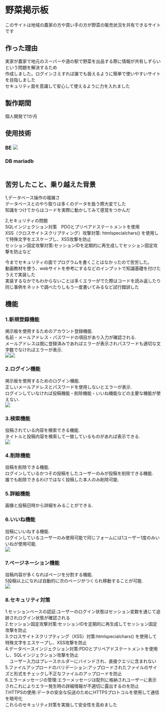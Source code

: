 # 野菜掲示板
このサイトは地域の農家の方や買い手の方が野菜の販売状況を共有できるサイトです<br>

## 作った理由
実家が農家で地元のスーパーや道の駅で野菜を出品する際に情報が共有しずらいという問題を解決するため<br>
作成しました。ログインさえすれば誰でも扱えるように簡単で使いやすいサイトを目指しました<br>
セキュリティ面を意識して安心して使えるように力を入れました<br>

## 製作期間
個人開発で1か月<br>

## 使用技術
<h3>BE
  <a href="https://skillicons.dev">
    <img src="https://skillicons.dev/icons?i=php"/>
  </a>
<h3>DB
mariadb
</a><br>
<br>

## 苦労したこと、乗り越えた背景
1,データベース操作の複雑さ<br>
データベースとのやり取りは多くのデータを扱う際大変でした<br>
知識をつけてからはコードを実際に動かしてみて感覚をつかんだ<br>

2,セキュリティの問題<br>
SQLインジェクション対策　PDOとプリペアドステートメントを使用<br>
XSS（クロスサイトスクリプティング）攻撃対策: htmlspecialchars() を使用して特殊文字をエスケープし、XSS攻撃を防止<br>
セッション固定攻撃対策:セッションIDを定期的に再生成してセッション固定攻撃を防止など<br>

今までセキュリティの面でプログラムを書くことはなかったので苦労した。<br>
動画教材を使う、webサイトを参考にするなどのインプットで知識基礎を付けたうえで実装した<br>
実装するなかでもわからないことは多くエラーがでた際はコードを読み返したり同じ事例をネットで調べたりしもう一度書いてみるなど試行錯誤した<br>

## 機能

### 1.新規登録機能
掲示板を使用するためのアカウント登録機能.<br>
名前・メールアドレス・パスワードの項目があり入力が確認される.<br>
メールアドレスは既に登録済みであればエラーが表示されパスワードも適切な文字数でなければエラーが表示.<br>
<img src="./readmeimg/regist_screen.png"><img src="./readmeimg/regist_error.png">


### 2.ログイン機能
掲示板を使用するためのログイン機能.<br>
正しいメールアドレスとパスワードを使用しないとエラーが表示.<br>
ログインしていなければ投稿機能・削除機能・いいね機能などの主要な機能が使えない.<br>
<img src="./readmeimg/login_screen.png">

### 3.検索機能
投稿されている内容を検索できる機能.<br>
タイトルと投稿内容を検索して一致しているものがあれば表示できる.<br>
<img src="./readmeimg/search_screen.png">

### 4.削除機能
投稿を削除できる機能.<br>
ログインしているかつその投稿をしたユーザーのみが投稿を削除できる機能.<br>
誰でも削除できるわけではなく投稿した本人のみ削除可能.<br>

### 5.詳細機能
画像と投稿日時から詳細をみることができる.<br>

### 6.いいね機能
投稿にいいねする機能.<br>
ログインしているユーザーのみ使用可能で同じフォームには1ユーザー1度のみいいねが使用可能.<br>
<img src="./readmeimg/view_screen.png">

### 7.ページネーション機能
投稿内容が多くなればページを分割する機能.<br>
5投稿以上になれば自動的に次のページがつくられ移動することが可能.<br>
<img src="./readmeimg/page_screen.png">

### 8.セキュリティ対策
1.セッションベースの認証:ユーザーのログイン状態はセッション変数を通じて追跡されログイン状態が確認される<br>
2.セッション固定攻撃対策:セッションIDを定期的に再生成してセッション固定攻撃を防止<br>
3.クロスサイトスクリプティング（XSS）対策:htmlspecialchars() を使用して特殊文字をエスケープし、XSS攻撃を防止<br>
4.データベースインジェクション対策:PDOとプリペアドステートメントを使用し、SQLインジェクション攻撃を防止<br>
　ユーザー入力はプレースホルダーにバインドされ、直接クエリに含まれない<br>
5.ファイルアップロードのバリデーション:アップロードされたファイルのサイズと形式をチェックし不正なファイルのアップロードを防止<br>
6.エラーメッセージの管理:エラーメッセージは配列に格納されユーザーに表示されこれによりエラー発生時の詳細情報が不適切に露出するのを防止<br>
7.HTTPSの使用:データの安全な伝送のためにHTTPSプロトコルを使用して通信を暗号化<br>
これらのセキュリティ対策を実施して安全性を高めました<br>
